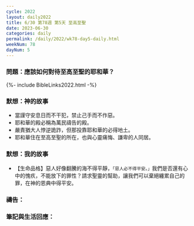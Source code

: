 ```yaml
---
cycle: 2022
layout: daily2022
title: 6/30 第78週 第5天 至高至聖
date: 2023-06-30
categories: daily
permalink: /daily/2022/wk78-day5-daily.html
weekNum: 78
dayNum: 5
---
```


### 問題：應該如何對待至高至聖的耶和華？

{%- include BibleLinks2022.html -%}

### 默想：神的故事
+ 當謹守安息日而不干犯，禁止己手而不作惡。
+ 耶和華的殿必稱為萬民禱告的殿。
+ 嚴責猶大人悖逆詭詐，但那投靠耶和華的必得地土。
+ 耶和華住在至高至聖的所在，也與心靈痛悔、謙卑的人同居。

### 默想：我的故事
+ 【生命品格】惡人好像翻騰的海不得平靜，`「惡人必不得平安。」`我們是否還有心中的愧疚，不能放下的罪性？請求聖靈的幫助，讓我們可以棄絕纏累自己的罪，在神的恩典中得平安。

### 禱告：

### 筆記與生活回應：

